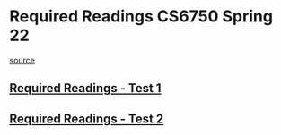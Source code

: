 # Required Readings CS6750 Spring 22

[source](https://omscs6750.gatech.edu/spring-2022/required-reading-list/)

## [Required Readings - Test 1](required-readings-test-1-cs6750-sp22.md)

## [Required Readings - Test 2](required-readings-test-2-cs6750-sp22.md)
